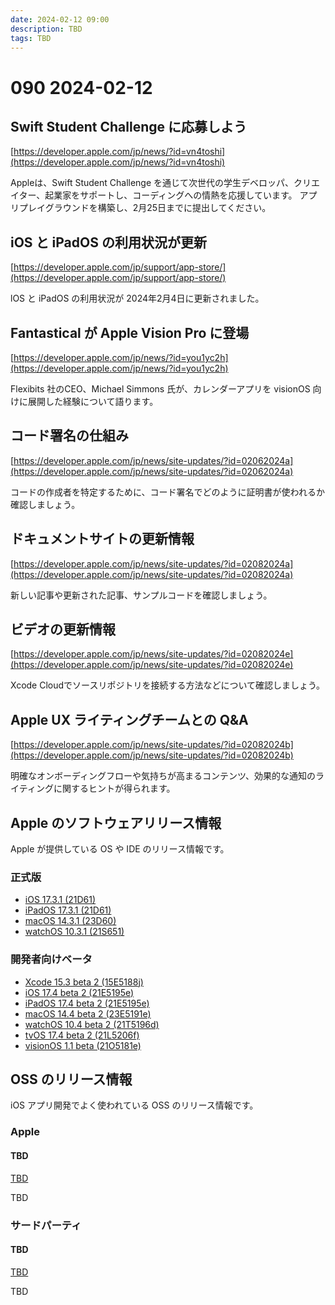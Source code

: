 ```yaml
---
date: 2024-02-12 09:00
description: TBD
tags: TBD
---
```

# 090 2024-02-12

## Swift Student Challenge に応募しよう

[https://developer.apple.com/jp/news/?id=vn4toshi](https://developer.apple.com/jp/news/?id=vn4toshi)

Appleは、Swift Student Challenge を通じて次世代の学生デベロッパ、クリエイター、起業家をサポートし、コーディングへの情熱を応援しています。
アプリプレイグラウンドを構築し、2月25日までに提出してください。

## iOS と iPadOS の利用状況が更新
[https://developer.apple.com/jp/support/app-store/](https://developer.apple.com/jp/support/app-store/)

lOS と iPadOS の利用状況が 2024年2月4日に更新されました。

## Fantastical が Apple Vision Pro に登場
[https://developer.apple.com/jp/news/?id=you1yc2h](https://developer.apple.com/jp/news/?id=you1yc2h)

Flexibits 社のCEO、Michael Simmons 氏が、カレンダーアプリを visionOS 向けに展開した経験について語ります。

## コード署名の仕組み
[https://developer.apple.com/jp/news/site-updates/?id=02062024a](https://developer.apple.com/jp/news/site-updates/?id=02062024a)

コードの作成者を特定するために、コード署名でどのように証明書が使われるか確認しましょう。

## ドキュメントサイトの更新情報
[https://developer.apple.com/jp/news/site-updates/?id=02082024a](https://developer.apple.com/jp/news/site-updates/?id=02082024a)

新しい記事や更新された記事、サンプルコードを確認しましょう。

## ビデオの更新情報
[https://developer.apple.com/jp/news/site-updates/?id=02082024e](https://developer.apple.com/jp/news/site-updates/?id=02082024e)

Xcode Cloudでソースリポジトリを接続する方法などについて確認しましょう。

## Apple UX ライティングチームとの Q&A
[https://developer.apple.com/jp/news/site-updates/?id=02082024b](https://developer.apple.com/jp/news/site-updates/?id=02082024b)

明確なオンボーディングフローや気持ちが高まるコンテンツ、効果的な通知のライティングに関するヒントが得られます。


## Apple のソフトウェアリリース情報

Apple が提供している OS や IDE のリリース情報です。


### 正式版

- [iOS 17.3.1 (21D61)](https://developer.apple.com/news/releases/?id=02082024d)
- [iPadOS 17.3.1 (21D61)](https://developer.apple.com/news/releases/?id=02082024c)
- [macOS 14.3.1 (23D60)](https://developer.apple.com/news/releases/?id=02082024b)
- [watchOS 10.3.1 (21S651)](https://developer.apple.com/news/releases/?id=02082024a)

### 開発者向けベータ

- [Xcode 15.3 beta 2 (15E5188j)](https://developer.apple.com/news/releases/?id=02062024h)
- [iOS 17.4 beta 2 (21E5195e)](https://developer.apple.com/news/releases/?id=02062024g)
- [iPadOS 17.4 beta 2 (21E5195e)](https://developer.apple.com/news/releases/?id=02062024f) 
- [macOS 14.4 beta 2 (23E5191e)](https://developer.apple.com/news/releases/?id=02062024e)
- [watchOS 10.4 beta 2 (21T5196d)](https://developer.apple.com/news/releases/?id=02062024b)
- [tvOS 17.4 beta 2 (21L5206f)](https://developer.apple.com/news/releases/?id=02062024d)
- [visionOS 1.1 beta (21O5181e)](https://developer.apple.com/news/releases/?id=02062024c)

## OSS のリリース情報

iOS アプリ開発でよく使われている OSS のリリース情報です。

### Apple

#### TBD

[TBD](TBD)

TBD

### サードパーティ

#### TBD

[TBD](TBD)

TBD
